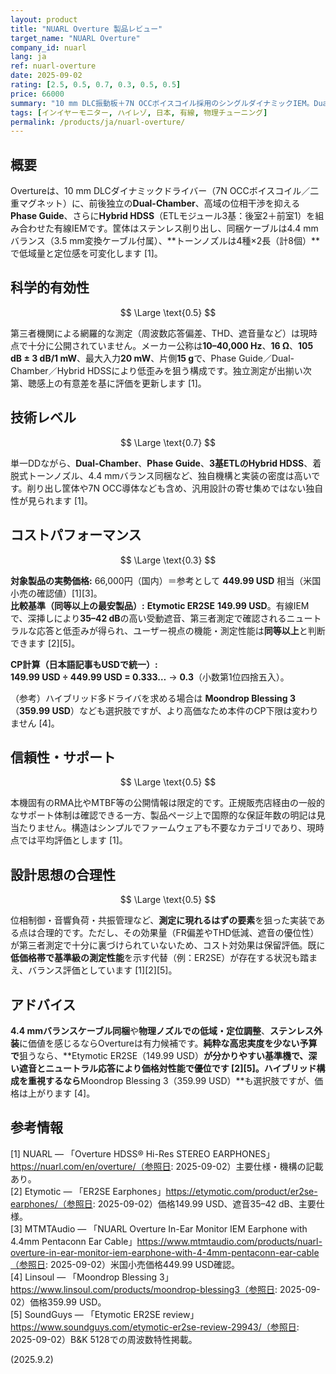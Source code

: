 ```yaml
---
layout: product
title: "NUARL Overture 製品レビュー"
target_name: "NUARL Overture"
company_id: nuarl
lang: ja
ref: nuarl-overture
date: 2025-09-02
rating: [2.5, 0.5, 0.7, 0.3, 0.5, 0.5]
price: 66000
summary: "10 mm DLC振動板＋7N OCCボイスコイル採用のシングルダイナミックIEM。Dual-Chamber構造、Phase Guide、3基ETLのHybrid HDSS、着脱式トーンノズル（4種×2長）など独自機構が中心です。第三者の網羅的測定が乏しいため科学的有効性は保留評価とし、コストパフォーマンスは最安の同等以上製品と比較して厳密に算出します。"
tags: [インイヤーモニター, ハイレゾ, 日本, 有線, 物理チューニング]
permalink: /products/ja/nuarl-overture/
---
```

## 概要

Overtureは、10 mm DLCダイナミックドライバー（7N OCCボイスコイル／二重マグネット）に、前後独立の**Dual-Chamber**、高域の位相干渉を抑える**Phase Guide**、さらに**Hybrid HDSS**（ETLモジュール3基：後室2＋前室1）を組み合わせた有線IEMです。筐体はステンレス削り出し、同梱ケーブルは4.4 mmバランス（3.5 mm変換ケーブル付属）、**トーンノズルは4種×2長（計8個）**で低域量と定位感を可変化します [1]。

## 科学的有効性

$$ \Large \text{0.5} $$

第三者機関による網羅的な測定（周波数応答偏差、THD、遮音量など）は現時点で十分に公開されていません。メーカー公称は**10–40,000 Hz**、**16 Ω**、**105 dB ± 3 dB/1 mW**、最大入力**20 mW**、片側**15 g**で、Phase Guide／Dual-Chamber／Hybrid HDSSにより低歪みを狙う構成です。独立測定が出揃い次第、聴感上の有意差を基に評価を更新します [1]。

## 技術レベル

$$ \Large \text{0.7} $$

単一DDながら、**Dual-Chamber**、**Phase Guide**、**3基ETLのHybrid HDSS**、着脱式トーンノズル、4.4 mmバランス同梱など、独自機構と実装の密度は高いです。削り出し筐体や7N OCC導体なども含め、汎用設計の寄せ集めではない独自性が見られます [1]。

## コストパフォーマンス

$$ \Large \text{0.3} $$

**対象製品の実勢価格:** 66,000円（国内）＝参考として **449.99 USD** 相当（米国小売の確認値）[1][3]。  
**比較基準（同等以上の最安製品）:** **Etymotic ER2SE** **149.99 USD**。有線IEMで、深挿しにより**35–42 dB**の高い受動遮音、第三者測定で確認されるニュートラルな応答と低歪みが得られ、ユーザー視点の機能・測定性能は**同等以上**と判断できます [2][5]。

**CP計算（日本語記事もUSDで統一）:**  
**149.99 USD ÷ 449.99 USD = 0.333…** → **0.3**（小数第1位四捨五入）。

（参考）ハイブリッド多ドライバを求める場合は **Moondrop Blessing 3**（**359.99 USD**）なども選択肢ですが、より高価なため本件のCP下限は変わりません [4]。

## 信頼性・サポート

$$ \Large \text{0.5} $$

本機固有のRMA比やMTBF等の公開情報は限定的です。正規販売店経由の一般的なサポート体制は確認できる一方、製品ページ上で国際的な保証年数の明記は見当たりません。構造はシンプルでファームウェアも不要なカテゴリであり、現時点では平均評価とします [1]。

## 設計思想の合理性

$$ \Large \text{0.5} $$

位相制御・音響負荷・共振管理など、**測定に現れるはずの要素**を狙った実装である点は合理的です。ただし、その効果量（FR偏差やTHD低減、遮音の優位性）が第三者測定で十分に裏づけられていないため、コスト対効果は保留評価。既に**低価格帯で基準級の測定性能**を示す代替（例：ER2SE）が存在する状況も踏まえ、バランス評価としています [1][2][5]。

## アドバイス

**4.4 mmバランスケーブル同梱**や**物理ノズルでの低域・定位調整**、**ステンレス外装**に価値を感じるならOvertureは有力候補です。**純粋な高忠実度を少ない予算で**狙うなら、**Etymotic ER2SE（149.99 USD）**が分かりやすい基準機で、深い遮音とニュートラル応答により価格対性能で優位です [2][5]。ハイブリッド構成を重視するなら**Moondrop Blessing 3（359.99 USD）**も選択肢ですが、価格は上がります [4]。

## 参考情報

[1] NUARL — 「Overture HDSS® Hi-Res STEREO EARPHONES」https://nuarl.com/en/overture/（参照日: 2025-09-02）主要仕様・機構の記載あり。  
[2] Etymotic — 「ER2SE Earphones」https://etymotic.com/product/er2se-earphones/（参照日: 2025-09-02）価格149.99 USD、遮音35–42 dB、主要仕様。  
[3] MTMTAudio — 「NUARL Overture In-Ear Monitor IEM Earphone with 4.4mm Pentaconn Ear Cable」https://www.mtmtaudio.com/products/nuarl-overture-in-ear-monitor-iem-earphone-with-4-4mm-pentaconn-ear-cable（参照日: 2025-09-02）米国小売価格449.99 USD確認。  
[4] Linsoul — 「Moondrop Blessing 3」https://www.linsoul.com/products/moondrop-blessing3（参照日: 2025-09-02）価格359.99 USD。  
[5] SoundGuys — 「Etymotic ER2SE review」https://www.soundguys.com/etymotic-er2se-review-29943/（参照日: 2025-09-02）B&K 5128での周波数特性掲載。

(2025.9.2)

